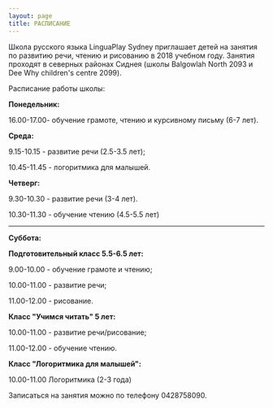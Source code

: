 ```yaml
---
layout: page
title: РАСПИСАНИЕ
---
```

Школа русского языка LinguaPlay Sydney приглашает детей на занятия по развитию речи, чтению и рисованию в 2018 учебном году. 
Занятия проходят в северных районах Сиднея (школы Balgowlah North 2093 и Dee Why children's centre 2099).


Расписание работы школы:

**Понедельник:**

16.00-17.00- обучение грамоте, чтению и курсивному письму (6-7 лет). 


**Среда:**

9.15-10.15 - развитие речи (2.5-3.5 лет);

10.45-11.45 - логоритмика для малышей.



**Четверг:**

9.30-10.30 - развитие речи (3-4 лет).

10.30-11.30 - обучение чтению (4.5-5.5 лет)


---
**Суббота:**

**Подготовительный класс 5.5-6.5 лет:**

9.00-10.00 - обучение грамоте и чтению;

10.00-11.00 - развитие речи;

11.00-12.00 - рисование.


**Класс "Учимся читать" 5 лет:**

10.00-11.00 - развитие речи/рисование;

11.00-12.00 - обучение чтению.


**Класс "Логоритмика для малышей":**

10.00-11.00 Логоритмика (2-3 года)


Записаться на занятия можно по телефону 0428758090.


